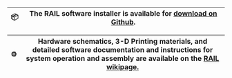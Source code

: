 | 📦 | The RAIL software installer is available for [download on Github](https://github.com/badholt/rail).
|---|---|

| ⚙ | Hardware schematics, 3-D Printing materials, and detailed software documentation and instructions for system operation and assembly are available on the [RAIL wikipage.](https://github.com/badholt/rail/wiki)
|---|---|
